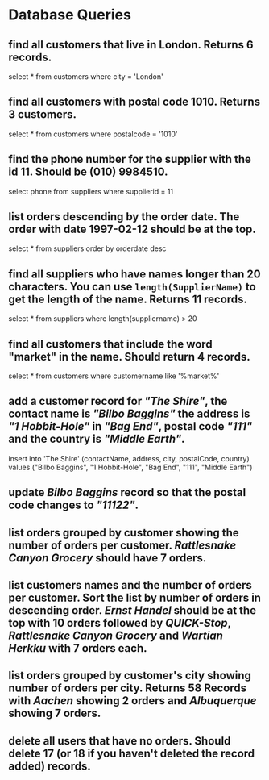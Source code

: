 # Database Queries

## find all customers that live in London. Returns 6 records.
  select * from customers where city = 'London'

## find all customers with postal code 1010. Returns 3 customers.
  select * from customers where postalcode = '1010'

## find the phone number for the supplier with the id 11. Should be (010) 9984510.
  select phone from suppliers where supplierid = 11

## list orders descending by the order date. The order with date 1997-02-12 should be at the top.
  select * from suppliers order by orderdate desc

## find all suppliers who have names longer than 20 characters. You can use `length(SupplierName)` to get the length of the name. Returns 11 records.
  select * from suppliers where length(suppliername) > 20

## find all customers that include the word "market" in the name. Should return 4 records.
  select * from customers where customername like '%market%'

## add a customer record for _"The Shire"_, the contact name is _"Bilbo Baggins"_ the address is _"1 Hobbit-Hole"_ in _"Bag End"_, postal code _"111"_ and the country is _"Middle Earth"_.
  insert into 'The Shire' (contactName, address, city, postalCode, country) values ("Bilbo Baggins", "1 Hobbit-Hole", "Bag End", "111", "Middle Earth")

## update _Bilbo Baggins_ record so that the postal code changes to _"11122"_.

## list orders grouped by customer showing the number of orders per customer. _Rattlesnake Canyon Grocery_ should have 7 orders.

## list customers names and the number of orders per customer. Sort the list by number of orders in descending order. _Ernst Handel_ should be at the top with 10 orders followed by _QUICK-Stop_, _Rattlesnake Canyon Grocery_ and _Wartian Herkku_ with 7 orders each.

## list orders grouped by customer's city showing number of orders per city. Returns 58 Records with _Aachen_ showing 2 orders and _Albuquerque_ showing 7 orders.

## delete all users that have no orders. Should delete 17 (or 18 if you haven't deleted the record added) records.
